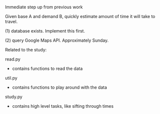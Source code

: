 Immediate step up from previous work

Given base A and demand B, quickly estimate amount of time
it will take to travel.

(1) database exists. Implement this first.

(2) query Google Maps API. Approximately Sunday.


Related to the study:


read.py
- contains functions to read the data


util.py
- contains functions to play around with the data


study.py
- contains high level tasks, like sifting through times